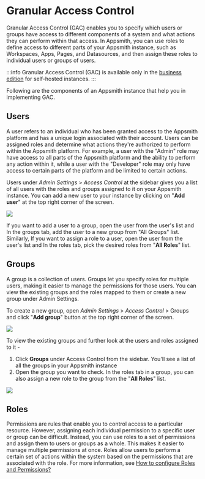 
# Granular Access Control

Granular Access Control (GAC) enables you to specify which users or groups have access to different components of a system and what actions they can perform within that access. In Appsmith, you can use roles to define access to different parts of your Appsmith instance, such as Workspaces, Apps, Pages, and Datasources, and then assign these roles to individual users or groups of users.

:::info
Granular Access Control (GAC) is available only in the [business edition](https://www.appsmith.com/pricing) for self-hosted instances.
:::

Following are the components of an Appsmith instance that help you in implementing GAC.

## Users

A user refers to an individual who has been granted access to the Appsmith platform and has a unique login associated with their account. Users can be assigned roles and determine what actions they're authorized to perform within the Appsmith platform. For example, a user with the "Admin" role may have access to all parts of the Appsmith platform and the ability to perform any action within it, while a user with the "Developer" role may only have access to certain parts of the platform and be limited to certain actions.

Users under *Admin Settings* > *Access Control* at the sidebar gives you a list of all users with the roles and groups assigned to it on your Appsmith instance. You can add a new user to your instance by clicking on "**Add user**" at the top right corner of the screen.

![](/img/Users_list.png)

If you want to add a user to a group, open the user from the user's list and In the groups tab, add the user to a new group from "All Groups" list. Similarly, If you want to assign a role to a user, open the user from the user's list and In the roles tab, pick the desired roles from "**All Roles**" list.

<VideoEmbed host="youtube" videoId="mJFlnd94Zd0" title="Add a user to group/Assign a role" caption="Add a user to group/Assign a role"/>

## Groups

A group is a collection of users. Groups let you specify roles for multiple users, making it easier to manage the permissions for those users. You can view the existing groups and the roles mapped to them or create a new group under Admin Settings.

To create a new group, open *Admin Settings* > *Access Control* > Groups and click "**Add group**" button at the top right corner of the screen.

![](/img/Groups.png)

To view the existing groups and further look at the users and roles assigned to it - 
1. Click **Groups** under Access Control from the sidebar. You'll see a list of all the groups in your Appsmith instance 
2. Open the group you want to check. 
In the roles tab in a group, you can also assign a new role to the group from the "**All Roles**" list.

![](/img/Existing_groups_info.gif)

## Roles 

Permissions are rules that enable you to control access to a particular resource. However, assigning each individual permission to a specific user or group can be difficult. Instead, you can use roles to a set of permissions and assign them to users or groups as a whole. This makes it easier to manage multiple permissions at once. Roles allow users to perform a certain set of actions within the system based on the permissions that are associated with the role. For more information, see [How to configure Roles and Permissions?](/advanced-concepts/access-control/granular-access-control/roles)